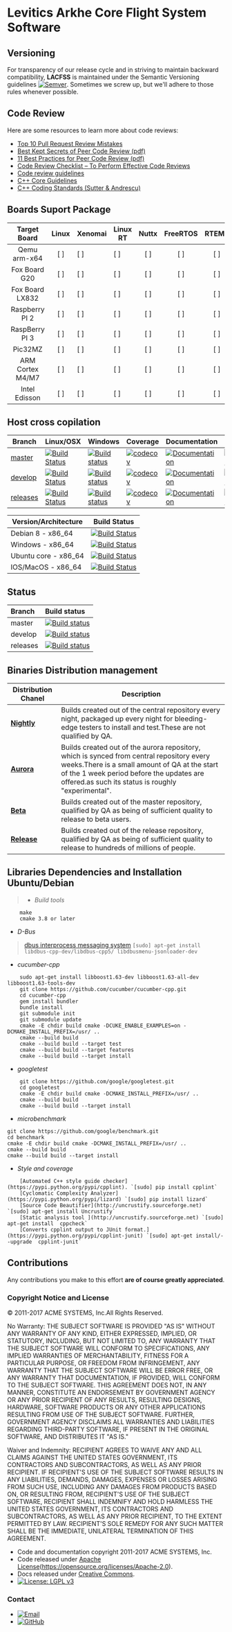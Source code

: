 # Levitics Arkhe Core Flight System Software

## Versioning

For transparency of our release cycle and in striving to maintain backward compatibility, **LACFSS** is maintained under the Semantic Versioning guidelines [![Semver](http://img.shields.io/SemVer/2.0.0.png)](http://semver.org/spec/v2.0.0.html). Sometimes we screw up, but we'll adhere to those rules whenever possible.

## Code Review
Here are some resources to learn more about
code reviews:

* <a href="https://blog.scottnonnenberg.com/top-ten-pull-request-review-mistakes/">Top 10 Pull Request Review Mistakes</a>
* <a href="https://smartbear.com/SmartBear/media/pdfs/best-kept-secrets-of-peer-code-review.pdf">Best Kept Secrets of Peer Code Review (pdf)</a>
* <a href="http://support.smartbear.com/support/media/resources/cc/11_Best_Practices_for_Peer_Code_Review.pdf">11 Best Practices for Peer Code Review (pdf)</a>
* <a href="http://www.evoketechnologies.com/blog/code-review-checklist-perform-effective-code-reviews/">Code Review Checklist – To Perform Effective Code Reviews</a>
* <a href="https://www.codeproject.com/Articles/524235/Codeplusreviewplusguidelines">Code review guidelines</a>
* <a href="https://github.com/isocpp/CppCoreGuidelines/blob/master/CppCoreGuidelines.md">C++ Core Guidelines</a>
* <a href="https://doc.lagout.org/programmation/C/CPP101.pdf">C++ Coding Standards (Sutter & Andrescu)</a>


## Boards Suport Package

| Target Board     | Linux | Xenomai  | Linux RT | Nuttx | FreeRTOS | RTEMS | Picos18 |
|:----------------:|:-----:|----------|----------|:-----:|:--------:|:-----:|---------|
|   Qemu arm-x64   |  [ ]  |     [ ]  |     [ ]  |  [ ]  |     [ ]  |  [ ]  |    [ ]  |
|   Fox Board G20  |  [ ]  |     [ ]  |     [ ]  |  [ ]  |     [ ]  |  [ ]  |    [ ]  |
|  Fox Board LX832 |  [ ]  |     [ ]  |     [ ]  |  [ ]  |     [ ]  |  [ ]  |    [ ]  |
|  Raspberry PI 2  |  [ ]  |     [ ]  |     [ ]  |  [ ]  |     [ ]  |  [ ]  |    [ ]  |
|  RaspBerry PI 3  |  [ ]  |     [ ]  |     [ ]  |  [ ]  |     [ ]  |  [ ]  |    [ ]  |
|      Pic32MZ     |  [ ]  |     [ ]  |     [ ]  |  [ ]  |     [ ]  |  [ ]  |    [ ]  |
| ARM Cortex M4/M7 |  [ ]  |     [ ]  |     [ ]  |  [ ]  |     [ ]  |  [ ]  |    [ ]  |
| Intel Edisson    |  [ ]  |     [ ]  |     [ ]  |  [ ]  |     [ ]  |  [ ]  |    [ ]  |

## Host cross copilation

Branch      | Linux/OSX | Windows | Coverage | Documentation | Test |
------------|-----------|---------|----------|---------------|--------|
[master](https://github.com/doevelopper/levitics-arkhe-cfs/tree/master)   | [![Build Status](https://travis-ci.org/Levitics/levitics-arkhe-gcs.svg?branch=master "Build status of branch master")](https://travis-ci.org/Levitics/levitics-arkhe-gcs)  | [![Build status](https://ci.appveyor.com/api/projects/status/g0llpbvhpjuxjnlw/branch/master?svg=true)](https://ci.appveyor.com/project/vinniefalco/beast/branch/master)   | [![codecov](https://codecov.io/gh/boostorg/Beast/branch/master/graph/badge.svg)](https://codecov.io/gh/boostorg/beast/branch/master)   | [![Documentation](https://img.shields.io/badge/documentation-master-brightgreen.svg)](http://www.boost.org/doc/libs/master/libs/beast/doc/html/beast.html)  | [![Matrix](https://img.shields.io/badge/matrix-master-brightgreen.svg)](http://www.boost.org/development/tests/master/developer/beast.html)
[develop](https://github.com/doevelopper/levitics-arkhe-cfs/tree/develop) | [![Build Status](https://travis-ci.org/Levitics/levitics-arkhe-gcs.svg?branch=develop "Build status of branch develop")](https://travis-ci.org/Levitics/levitics-arkhe-gcs) | [![Build status](https://ci.appveyor.com/api/projects/status/g0llpbvhpjuxjnlw/branch/develop?svg=true)](https://ci.appveyor.com/project/vinniefalco/beast/branch/develop) | [![codecov](https://codecov.io/gh/boostorg/Beast/branch/develop/graph/badge.svg)](https://codecov.io/gh/boostorg/beast/branch/develop) | [![Documentation](https://img.shields.io/badge/documentation-develop-brightgreen.svg)](http://www.boost.org/doc/libs/develop/libs/beast/) | [![Matrix](https://img.shields.io/badge/matrix-develop-brightgreen.svg)](http://www.boost.org/development/tests/develop/developer/beast.html)
[releases](https://github.com/doevelopper/levitics-arkhe-cfs/tree/releases) | [![Build Status](https://travis-ci.org/Levitics/levitics-arkhe-gcs.svg?branch=develop "Build status of branch releases")](https://travis-ci.org/Levitics/levitics-arkhe-gcs) | [![Build status](https://ci.appveyor.com/api/projects/status/g0llpbvhpjuxjnlw/branch/develop?svg=true)](https://ci.appveyor.com/project/vinniefalco/beast/branch/develop) | [![codecov](https://codecov.io/gh/boostorg/Beast/branch/develop/graph/badge.svg)](https://codecov.io/gh/boostorg/beast/branch/develop) | [![Documentation](https://img.shields.io/badge/documentation-develop-brightgreen.svg)](http://www.boost.org/doc/libs/develop/libs/beast/) | [![Matrix](https://img.shields.io/badge/matrix-develop-brightgreen.svg)](http://www.boost.org/development/tests/develop/developer/beast.html)







| Version/Architecture        | Build Status |
| --------------------------- | ------------ |
| Debian 8 - x86_64           | [![Build Status](https://ci.centos.org/buildStatus/icon?job=CentOS-Core-QA-t_functional-c7-64)](https://ci.centos.org/job/CentOS-Core-QA-t_functional-c7-64/) |
| Windows - x86_64            | [![Build Status](https://ci.centos.org/job/CentOS-Core-QA-t_functional-c6-64/badge/icon)](https://ci.centos.org/job/CentOS-Core-QA-t_functional-c6-64/) |
| Ubuntu core - x86_64        | [![Build Status](https://ci.centos.org/job/CentOS-Core-QA-t_functional-c6-32/badge/icon)](https://ci.centos.org/job/CentOS-Core-QA-t_functional-c6-32/) |
| IOS/MacOS - x86_64          | [![Build Status](https://ci.centos.org/job/CentOS-Core-QA-t_functional-c5-64/badge/icon)](https://ci.centos.org/job/CentOS-Core-QA-t_functional-c5-64/) |

## Status

| Branch              | Build status  |
|:------------------- |:------------- |
| master              | [![Build status](https://travis-ci.org/Levitics/levitics-arkhe-gcs.svg?branch=master "Build status of branch master")](https://travis-ci.org/Levitics/levitics-arkhe-gcs) |
| develop             | [![Build status](https://travis-ci.org/Levitics/levitics-arkhe-gcs.svg?branch=develop "Build status of branch develop")](https://travis-ci.org/Levitics/levitics-arkhe-gcs) |
| releases            | [![Build status](https://travis-ci.org/Levitics/levitics-arkhe-gcs.svg?branch=develop "Build status of branch develop")](https://travis-ci.org/Levitics/levitics-arkhe-gcs) |

## Binaries Distribution management
| Distribution  Chanel         | Description                                                                                                                                                                                   |
|------------------------------|-----------------------------------------------------------------------------------------------------------------------------------------------------------------------------------------------|
| [__Nightly__](#www.tbd.acme) | Builds created out of the central repository every night, packaged up every night for bleeding-edge testers to install and test.These are not qualified by QA.                                                                                                      |
| [__Aurora__](#www.tbd.acme)  | Builds created out of the aurora repository, which is synced from central repository every weeks.There is a small amount of QA at the start of the 1 week period before the updates are offered.as such its status is roughly "experimental".  |
| [__Beta__](#www.tbd.acme)    | Builds created out of the master repository, qualified by QA as being of sufficient quality to release to beta users.                                                                         |
| [__Release__](#www.tbd.acme) | Builds created out of the release repository, qualified by QA as being of sufficient quality to release to hundreds of millions of people.                                                    |

## Libraries Dependencies  and Installation Ubuntu/Debian

> * _Build tools_

```
    make
    cmake 3.8 or later
```

* _D-Bus_

> [dbus interprocess messaging system](https://dbus.freedesktop.org/releases/dbus/dbus-1.10.22.tar.gz) `[sudo] apt-get install libdbus-cpp-dev/libdbus-cpp5/ libdbusmenu-jsonloader-dev`


* _cucumber-cpp_

```
    sudo apt-get install libboost1.63-dev libboost1.63-all-dev libboost1.63-tools-dev
    git clone https://github.com/cucumber/cucumber-cpp.git
    cd cucumber-cpp
    gem install bundler
    bundle install
    git submodule init
    git submodule update
    cmake -E chdir build cmake -DCUKE_ENABLE_EXAMPLES=on -DCMAKE_INSTALL_PREFIX=/usr/ ..
    cmake --build build
    cmake --build build --target test
    cmake --build build --target features
    cmake --build build --target install
```

* _googletest_

```
    git clone https://github.com/google/googletest.git
    cd googletest
    cmake -E chdir build cmake -DCMAKE_INSTALL_PREFIX=/usr/ ..
    cmake --build build
    cmake --build build --target install
```

* _microbenchmark_

```
git clone https://github.com/google/benchmark.git
cd benchmark
cmake -E chdir build cmake -DCMAKE_INSTALL_PREFIX=/usr/ ..
cmake --build build
cmake --build build --target install
```

* _Style and coverage_

```
    [Automated C++ style guide checker](https://pypi.python.org/pypi/cpplint). `[sudo] pip install cpplint`
    [Cyclomatic Complexity Analyzer](https://pypi.python.org/pypi/lizard) `[sudo] pip install lizard`
    [Source Code Beautifier](http://uncrustify.sourceforge.net) `[sudo] apt-get install Uncrustify`
    [Static analysis tool ](http://uncrustify.sourceforge.net) `[sudo] apt-get install  cppcheck`
    [Converts cpplint output to JUnit format.](https://pypi.python.org/pypi/cpplint-junit) `[sudo] apt-get install/--upgrade  cpplint-junit`
```

## Contributions

Any contributions you make to this effort **are of course greatly appreciated**.

### Copyright Notice and License

© 2011-2017 ACME SYSTEMS, Inc.All Rights Reserved.

No Warranty: THE SUBJECT SOFTWARE IS PROVIDED "AS IS" WITHOUT ANY WARRANTY OF ANY KIND, EITHER EXPRESSED, IMPLIED, OR STATUTORY, INCLUDING, BUT NOT LIMITED TO, ANY WARRANTY THAT THE SUBJECT SOFTWARE WILL CONFORM TO SPECIFICATIONS, ANY IMPLIED WARRANTIES OF MERCHANTABILITY, FITNESS FOR A PARTICULAR PURPOSE, OR FREEDOM FROM INFRINGEMENT, ANY WARRANTY THAT THE SUBJECT SOFTWARE WILL BE ERROR FREE, OR ANY WARRANTY THAT DOCUMENTATION, IF PROVIDED, WILL CONFORM TO THE SUBJECT SOFTWARE. THIS AGREEMENT DOES NOT, IN ANY MANNER, CONSTITUTE AN ENDORSEMENT BY GOVERNMENT AGENCY OR ANY PRIOR RECIPIENT OF ANY RESULTS, RESULTING DESIGNS, HARDWARE, SOFTWARE PRODUCTS OR ANY OTHER APPLICATIONS RESULTING FROM USE OF THE SUBJECT SOFTWARE.  FURTHER, GOVERNMENT AGENCY DISCLAIMS ALL WARRANTIES AND LIABILITIES REGARDING THIRD-PARTY SOFTWARE, IF PRESENT IN THE ORIGINAL SOFTWARE, AND DISTRIBUTES IT "AS IS."

Waiver and Indemnity: RECIPIENT AGREES TO WAIVE ANY AND ALL CLAIMS AGAINST THE UNITED STATES GOVERNMENT, ITS CONTRACTORS AND SUBCONTRACTORS, AS WELL AS ANY PRIOR RECIPIENT.  IF RECIPIENT'S USE OF THE SUBJECT SOFTWARE RESULTS IN ANY LIABILITIES, DEMANDS, DAMAGES, EXPENSES OR LOSSES ARISING FROM SUCH USE, INCLUDING ANY DAMAGES FROM PRODUCTS BASED ON, OR RESULTING FROM, RECIPIENT'S USE OF THE SUBJECT SOFTWARE, RECIPIENT SHALL INDEMNIFY AND HOLD HARMLESS THE UNITED STATES GOVERNMENT, ITS CONTRACTORS AND SUBCONTRACTORS, AS WELL AS ANY PRIOR RECIPIENT, TO THE EXTENT PERMITTED BY LAW.  RECIPIENT'S SOLE REMEDY FOR ANY SUCH MATTER SHALL BE THE IMMEDIATE, UNILATERAL TERMINATION OF THIS AGREEMENT.

- Code and documentation copyright 2011-2017 ACME SYSTEMS, Inc. 
- Code released under [Apache License](https://img.shields.io/badge/License-Apache%202.0-blue.svg)(https://opensource.org/licenses/Apache-2.0). 
- Docs released under [Creative Commons](https://github.com/twbs/bootstrap/blob/master/docs/LICENSE). 
- [![License: LGPL v3](https://img.shields.io/badge/License-LGPL%20v3-blue.svg)](http://www.gnu.org/licenses/lgpl-3.0)  

### Contact

* [![Email](https://img.shields.io/badge/mailto-sabertazimi-brightgreen.svg?style=flat-square)](mailto:happyman@hotmail.fr)
* [![GitHub](https://img.shields.io/badge/contact-github-000000.svg?style=flat-square)](https://github.com/doevelopper)
